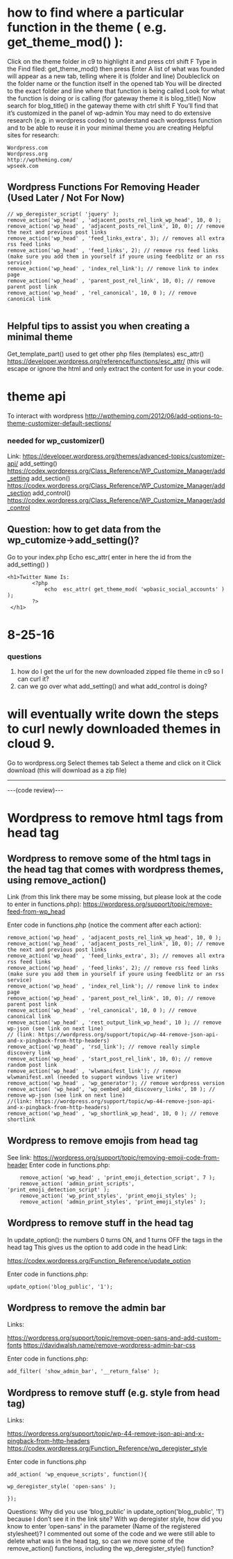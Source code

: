 # how to find where a particular function in the theme ( e.g. get_theme_mod() ):

Click on the theme folder in c9 to highlight it and press ctrl shift F
Type in the Find filed: get_theme_mod() then press Enter
A list of what was founded will appear as a new tab, telling where it is (folder and line)
Doubleclick on the folder name or the function itself in the opened tab
You will be directed to the exact folder and line where that function is being called
Look for what the function is doing or is calling (for gateway theme it is blog_title()
Now search for blog_title() in the gateway theme with ctrl shift F
You’ll find that it’s customized in the panel of wp-admin
You may need to do extensive research (e.g. in wordpress codex) to understand each wordpress function and to be able to reuse it in your minimal theme you are creating
Helpful sites for research:
```
Wordpress.com
Wordpress.org
http://wptheming.com/
wpseek.com
```


## Wordpress Functions For Removing Header (Used Later / Not For Now)

```wordpress
// wp_deregister_script( 'jquery' ); 
remove_action('wp_head' , 'adjacent_posts_rel_link_wp_head', 10, 0 );
remove_action('wp_head' , 'adjacent_posts_rel_link', 10, 0); // remove the next and previous post links
remove_action('wp_head' , 'feed_links_extra', 3); // removes all extra rss feed links
remove_action('wp_head' , 'feed_links', 2); // remove rss feed links (make sure you add them in yourself if youre using feedblitz or an rss service)
remove_action('wp_head' , 'index_rel_link'); // remove link to index page
remove_action('wp_head' , 'parent_post_rel_link', 10, 0); // remove parent post link
remove_action('wp_head' , 'rel_canonical', 10, 0 ); // remove canonical link


```



## Helpful tips to assist you when creating a minimal theme

Get_template_part() used to get other php files (templates)
esc_attr() https://developer.wordpress.org/reference/functions/esc_attr/ (this will escape or ignore the html and only extract the content for use in your code.



# theme api
To interact with wordpress
http://wptheming.com/2012/06/add-options-to-theme-customizer-default-sections/

### needed for wp_customizer()
Link:
https://developer.wordpress.org/themes/advanced-topics/customizer-api/
add_setting() https://codex.wordpress.org/Class_Reference/WP_Customize_Manager/add_setting
add_section() https://codex.wordpress.org/Class_Reference/WP_Customize_Manager/add_section
add_control() https://codex.wordpress.org/Class_Reference/WP_Customize_Manager/add_control

## Question: how to get data from the wp_cutomize->add_setting()?
Go to your index.php
Echo esc_attr( enter in here the id from the add_setting() )
```
<h1>Twitter Name Is:
        <?php 
            echo  esc_attr( get_theme_mod( 'wpbasic_social_accounts' ) );
        ?>
 </h1>

```


# 8-25-16

### questions
1. how do I get the url for the new downloaded zipped file theme in c9 so I can curl it?
2. can we go over what add_setting() and what add_control is doing?

# will eventually write down the steps to curl newly downloaded themes in cloud 9.

Go to wordpress.org
Select themes tab
Select a theme and click on it
Click download (this will download as a zip file)

------------------------------------------------------------------------------------------------------------------

---(code review)---

# Wordpress to remove html tags from head tag

## Wordpress to remove some of the html tags in the head tag that comes with wordpress themes, using remove_action()

Link (from this link there may be some missing, but please look at the code to enter in functions.php):
https://wordpress.org/support/topic/remove-feed-from-wp_head

Enter code in functions.php (notice the comment after each action):
```
remove_action('wp_head' , 'adjacent_posts_rel_link_wp_head', 10, 0 );
remove_action('wp_head' , 'adjacent_posts_rel_link', 10, 0); // remove the next and previous post links
remove_action('wp_head' , 'feed_links_extra', 3); // removes all extra rss feed links
remove_action('wp_head' , 'feed_links', 2); // remove rss feed links (make sure you add them in yourself if youre using feedblitz or an rss service)
remove_action('wp_head' , 'index_rel_link'); // remove link to index page
remove_action('wp_head' , 'parent_post_rel_link', 10, 0); // remove parent post link
remove_action('wp_head' , 'rel_canonical', 10, 0 ); // remove canonical link
remove_action('wp_head' , 'rest_output_link_wp_head', 10 ); // remove wp-json (see link on next line)
// (link: https://wordpress.org/support/topic/wp-44-remove-json-api-and-x-pingback-from-http-headers)
remove_action('wp_head' , 'rsd_link'); // remove really simple discovery link
remove_action('wp_head' , 'start_post_rel_link', 10, 0); // remove random post link
remove_action('wp_head' , 'wlwmanifest_link'); // remove wlwmanifest.xml (needed to support windows live writer)
remove_action('wp_head' , 'wp_generator'); // remove wordpress version
remove_action( 'wp_head', 'wp_oembed_add_discovery_links', 10 ); // remove wp-json (see link on next line)
//(link: https://wordpress.org/support/topic/wp-44-remove-json-api-and-x-pingback-from-http-headers)
remove_action('wp_head' , 'wp_shortlink_wp_head', 10, 0 ); // remove shortlink
```

## Wordpress to remove emojis from head tag
See link:
 https://wordpress.org/support/topic/removing-emoji-code-from-header
Enter code in functions.php:
```
    remove_action( 'wp_head' , 'print_emoji_detection_script', 7 );
    remove_action( 'admin_print_scripts', 'print_emoji_detection_script' );
    remove_action( 'wp_print_styles', 'print_emoji_styles' );
    remove_action( 'admin_print_styles', 'print_emoji_styles' ); 
```

## Wordpress to remove stuff in the head tag
In update_option(): the numbers 0 turns ON, and 1 turns OFF the tags in the head tag
This gives us the option to add code in the head
Link: 

https://codex.wordpress.org/Function_Reference/update_option

Enter code in functions.php:
```
update_option('blog_public', '1');
```

## Wordpress to remove the admin bar
Links:

https://wordpress.org/support/topic/remove-open-sans-and-add-custom-fonts
https://davidwalsh.name/remove-wordpress-admin-bar-css

Enter code in functions.php:
```
add_filter( 'show_admin_bar', '__return_false' );
```

## Wordpress to remove stuff (e.g. style from head tag)
Links:

https://wordpress.org/support/topic/wp-44-remove-json-api-and-x-pingback-from-http-headers
https://codex.wordpress.org/Function_Reference/wp_deregister_style

Enter code in functions.php
```
add_action( 'wp_enqueue_scripts', function(){
     
wp_deregister_style( 'open-sans' );

});
```


Questions: 
Why did you use ‘blog_public’ in update_option('blog_public', '1') because I don’t see it in the link site?
With wp deregister style, how did  you know to enter ‘open-sans’ in the parameter (Name of the registered stylesheet)?
I commented out some of the code and we were still able to delete what was in the head tag, so can we move some of the remove_action() functions, including the wp_deregister_style() function?
